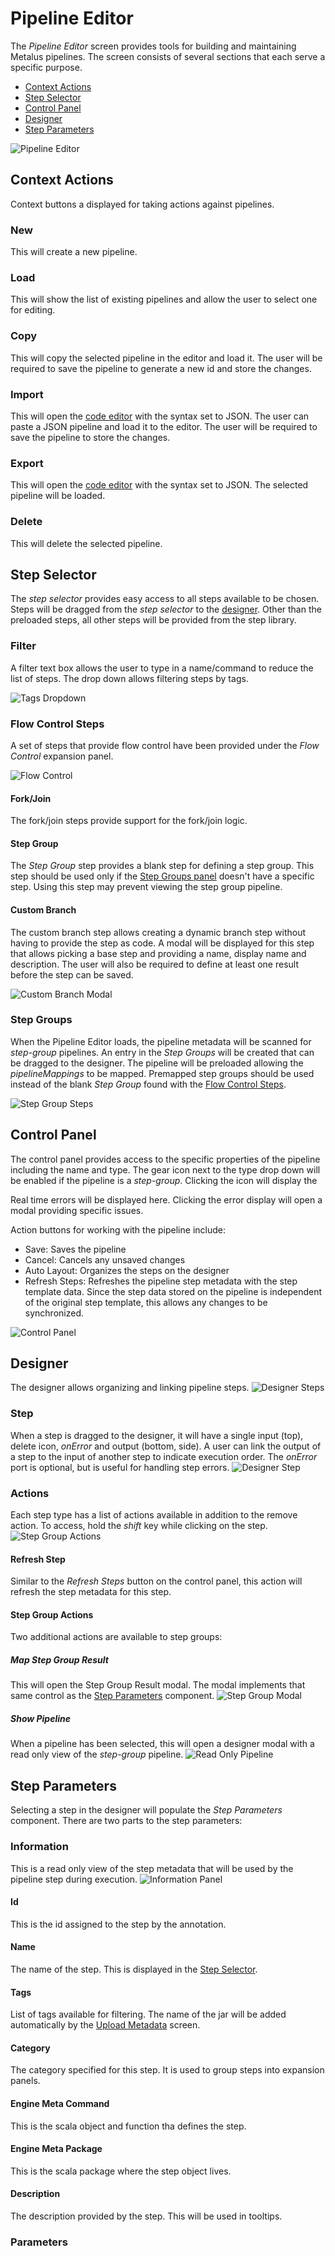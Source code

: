 # Pipeline Editor
The _Pipeline Editor_ screen provides tools for building and maintaining Metalus pipelines. The screen consists of several
sections that each serve a specific purpose.

* [Context Actions](#context-actions)
* [Step Selector](#step-selector)
* [Control Panel](#control-panel)
* [Designer](#designer)
* [Step Parameters](#step-parameters)

![Pipeline Editor](images/pipeline_editor_screen.png)

## Context Actions
Context buttons a displayed for taking actions against pipelines.
### New
This will create a new pipeline.
### Load
This will show the list of existing pipelines and allow the user to select one for editing.
### Copy
This will copy the selected pipeline in the editor and load it. The user will be required to save
the pipeline to generate a new id and store the changes.
### Import
This will open the [code editor](code_editor.md) with the syntax set to JSON. The user can
paste a JSON pipeline and load it to the editor. The user will be required to save the pipeline 
to store the changes.
### Export
This will open the [code editor](code_editor.md) with the syntax set to JSON. The selected pipeline
will be loaded.
### Delete
This will delete the selected pipeline.
## Step Selector
The _step selector_ provides easy access to all steps available to be chosen. Steps will be dragged from
the _step selector_ to the [designer](#designer). Other than the preloaded steps, all other steps will be
provided from the step library.
### Filter
A filter text box allows the user to type in a name/command to reduce the list of steps. The drop down 
allows filtering steps by tags.

![Tags Dropdown](images/tags_dropdown.png)  
### Flow Control Steps
A set of steps that provide flow control have been provided under the _Flow Control_ expansion panel.

![Flow Control](images/flow_control_steps.png)
#### Fork/Join
The fork/join steps provide support for the fork/join logic.
#### Step Group
The _Step Group_ step provides a blank step for defining a step group. This step should be used only if the 
[Step Groups panel](#step-groups) doesn't have a specific step. Using this step may prevent viewing the
step group pipeline.
#### Custom Branch
The custom branch step allows creating a dynamic branch step without having to provide the step as code. A modal
will be displayed for this step that allows picking a base step and providing a name, display name and description.
The user will also be required to define at least one result before the step can be saved.

![Custom Branch Modal](images/custom_branch_modal.png)
### Step Groups
When the Pipeline Editor loads, the pipeline metadata will be scanned for _step-group_ pipelines. An entry
in the _Step Groups_ will be created that can be dragged to the designer. The pipeline will be preloaded
allowing the _pipelineMappings_ to be mapped. Premapped step groups should be used instead of the blank
_Step Group_ found with the [Flow Control Steps](#flow-control-steps).

![Step Group Steps](images/step_group_steps.png)
## Control Panel
The control panel provides access to the specific properties of the pipeline including the name and type. The gear
icon next to the type drop down will be enabled if the pipeline is a _step-group_. Clicking the icon will display the 

Real time errors will be displayed here. Clicking the error display will open a modal providing specific issues. 

Action buttons for working with the pipeline include:

* Save: Saves the pipeline
* Cancel: Cancels any unsaved changes
* Auto Layout: Organizes the steps on the designer
* Refresh Steps: Refreshes the pipeline step metadata with the step template data. Since the step data stored on the
pipeline is independent of the original step template, this allows any changes to be synchronized.

![Control Panel](images/control_panel.png)
## Designer
The designer allows organizing and linking pipeline steps.
![Designer Steps](images/designer_steps.png)
### Step
When a step is dragged to the designer, it will have a single input (top), delete icon, _onError_ and output (bottom, side). 
A user can link the output of a step to the input of another step to indicate execution order. The _onError_ port is 
optional, but is useful for handling step errors.
![Designer Step](images/designer_step.png)
### Actions
Each step type has a list of actions available in addition to the remove action. To access, hold the _shift_ key while
clicking on the step.
![Step Group Actions](images/step_group_action_menu.png)
#### Refresh Step
Similar to the _Refresh Steps_ button on the control panel, this action will refresh the step metadata for this step.
#### Step Group Actions
Two additional actions are available to step groups:
##### Map Step Group Result
This will open the Step Group Result modal. The modal implements that same control as the [Step Parameters](#step-parameters)
component.
![Step Group Modal](images/step_group_result_modal.png)
##### Show Pipeline
When a pipeline has been selected, this will open a designer modal with a read only view of the _step-group_ pipeline.
![Read Only Pipeline](images/designer_steps.png)
## Step Parameters
Selecting a step in the designer will populate the _Step Parameters_ component. There are two parts to the
step parameters:
### Information
This is a read only view of the step metadata that will be used by the pipeline step during execution.
![Information Panel](images/information_panel.png)
#### Id
This is the id assigned to the step by the annotation.
#### Name
The name of the step. This is displayed in the [Step Selector](#step-selector).
#### Tags
List of tags available for filtering. The name of the jar will be added automatically by the 
[Upload Metadata](upload.md) screen.
#### Category
The category specified for this step. It is used to group steps into expansion panels.
#### Engine Meta Command
This is the scala object and function tha defines the step.
#### Engine Meta Package
This is the scala package where the step object lives.
#### Description
The description provided by the step. This will be used in tooltips.
### Parameters
